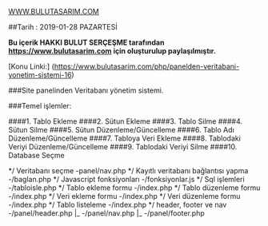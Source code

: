 [WWW.BULUTASARIM.COM](WWW.BULUTASARIM.COM)

 ##Tarih : 2019-01-28 PAZARTESİ


 **Bu içerik HAKKI BULUT SERÇEŞME tarafından https://www.bulutasarim.com 
  için oluşturulup paylaşılmıştır.**


[Konu Linki:]
    (https://www.bulutasarim.com/php/panelden-veritabani-yonetim-sistemi-16)



 ###Site panelinden Veritabanı yönetim sistemi.



 ###Temel işlemler:

 ####1.  Tablo Ekleme
 ####2.  Sütun Ekleme
 ####3.  Tablo Silme
 ####4.  Sütun Silme
 ####5.  Sütun Düzenleme/Güncelleme
 ####6.  Tablo Adı Düzenleme/Güncelleme
 ####7.  Tabloya Veri Ekleme
 ####8.  Tablodaki Veriyi Düzenleme/Güncelleme
 ####9.  Tablodaki Veriyi Silme
 ####10. Database Seçme




 */ Veritabanı seçme                            -panel/nav.php
 */ Kayıtlı veritabanı bağlantısı yapma         -/baglan.php
 */ Javascript fonksiyonları                    -/fonksiyonlar.js
 */ Sql işlemleri                               -/tabloisle.php
 */ Tablo ekleme formu                          -/index.php
 */ Tablo düzenleme formu                       -/index.php
 */ Veri ekleme formu                           -/index.php
 */ Veri düzenleme formu                        -/index.php
 */ Tablo listeleme                             -/index.php
 */ header, footer ve nav                       -/panel/header.php
    |_                                          -/panel/nav.php
    |_                                          -/panel/footer.php



